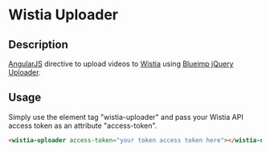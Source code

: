 # Wistia Uploader

## Description

[AngularJS](https://angularjs.org/) directive to upload videos to [Wistia](http://wistia.com/) using [Blueimp jQuery Uploader](https://github.com/blueimp/jQuery-File-Upload).

## Usage

Simply use the element tag "wistia-uploader" and pass your Wistia API access token as an attribute "access-token". 

```html
<wistia-uploader access-token="your token access token here"></wistia-uploader>
```
